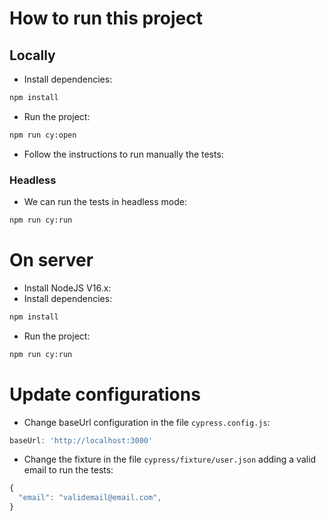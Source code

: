 # How to run this project

## Locally

- Install dependencies:

```bash
npm install
```
- Run the project:

```bash
npm run cy:open
```

- Follow the instructions to run manually the tests:

### Headless
- We can run the tests in headless mode:

```bash
npm run cy:run
```

# On server

- Install NodeJS V16.x:
- Install dependencies:

```bash
npm install
```

- Run the project:
```bash
npm run cy:run
```

# Update configurations

- Change baseUrl configuration in the file `cypress.config.js`:

```js
baseUrl: 'http://localhost:3000'
```

- Change the fixture in the file `cypress/fixture/user.json` adding a valid email to run the tests:

```js
{
  "email": "validemail@email.com",
}
```
